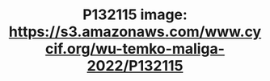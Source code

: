 ---
title: "P132115
image: https://s3.amazonaws.com/www.cycif.org/wu-temko-maliga-2022/P132115"
layout: osd-exhibit
paper: config-wu-temko-maliga-2022
figure: P132115
---